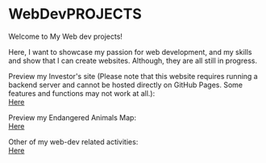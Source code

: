 # WebDevPROJECTS
Welcome to My Web dev projects!

Here, I want to showcase my passion for web development, and my skills and show that I can create websites. Although, they are all still in progress.


Preview my Investor's site (Please note that this website requires running a backend server and cannot be hosted directly on GitHub Pages. Some features and functions may not work at all.): <br />
<a href ="https://ralphorland.github.io/webdevProjects/AgreeculturistWebsite/index.html" target="https://ralphorland.github.io/webdevProjects/AgreeculturistWebsite/index.html"> Here <a/>  <br />

Preview my Endangered Animals Map:  <br />
<a href ="https://ralphorland.github.io/webdevProjects/EndangeredAnimalsMap/index.html" target="https://ralphorland.github.io/webdevProjects/EndangeredAnimalsMap/index.html"> Here <a/> <br />

Other of my web-dev related activities: <br />
<a href="https://github.com/RalphOrland/webdevProjects/blob/main/frontendFixes.md" target="https://github.com/RalphOrland/webdevProjects/blob/main/frontendFixes.md"> Here <a/> <br />

